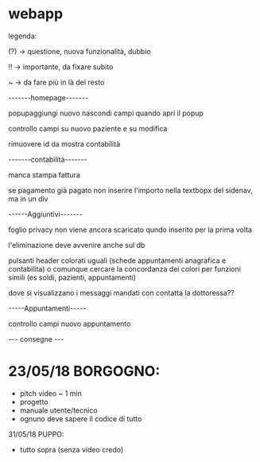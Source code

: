 # webapp
legenda:

(?) -> questione, nuova funzionalità, dubbio

!! -> importante, da fixare subito

~ -> da fare più in là del resto

-------homepage-------

popupaggiungi nuovo nascondi campi quando apri il popup

controllo campi su nuovo paziente e su modifica

rimuovere id da mostra contabilità

-------contabilità-------

manca stampa fattura

se pagamento già pagato non inserire l'importo nella textbopx del sidenav, ma in un div

------Aggiuntivi-------

foglio privacy non viene ancora scaricato qundo inserito per la prima volta

l'eliminazione deve avvenire anche sul db

pulsanti header colorati uguali (schede appuntamenti anagrafica e contabilita) o comunque cercare la concordanza dei colori per funzioni simili (es soldi, pazienti, appuntamenti)

dove si visualizzano i messaggi mandati con contatta la dottoressa??

-----Appuntamenti-----

controllo campi nuovo appuntamento

--- consegne ---

# 23/05/18 BORGOGNO:
 - pitch video ~ 1 min
 - progetto
 - manuale utente/tecnico
 - ognuno deve sapere il codice di tutto


31/05/18 PUPPO:
 - tutto sopra (senza video credo)


